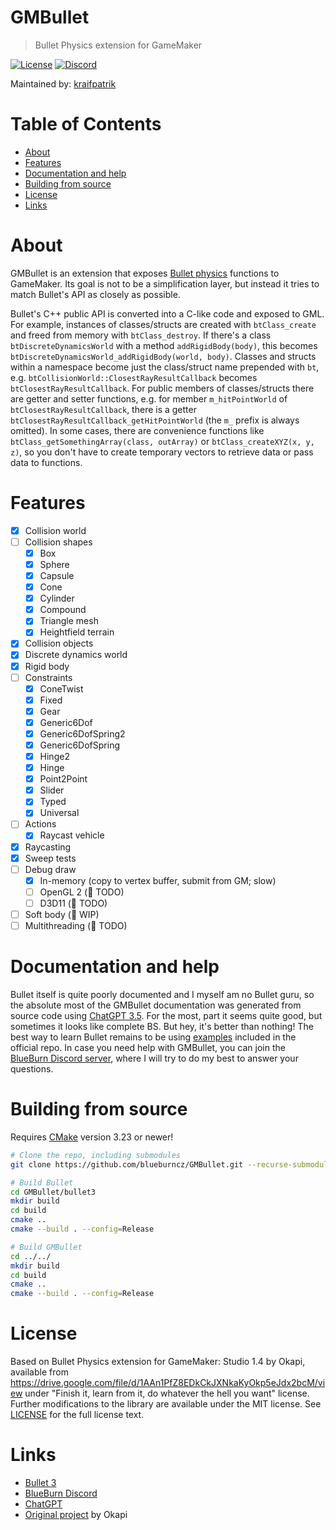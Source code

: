 # GMBullet
> Bullet Physics extension for GameMaker

[![License](https://img.shields.io/github/license/blueburncz/GMBullet)](LICENSE)
[![Discord](https://img.shields.io/discord/298884075585011713?label=Discord)](https://discord.gg/ep2BGPm)

Maintained by: [kraifpatrik](https://github.com/kraifpatrik)

# Table of Contents
* [About](#about)
* [Features](#features)
* [Documentation and help](#documentation-and-help)
* [Building from source](#building-from-source)
* [License](#license)
* [Links](#links)

# About
GMBullet is an extension that exposes
[Bullet physics](https://github.com/bulletphysics/bullet3) functions to
GameMaker. Its goal is not to be a simplification layer, but instead it tries to
match Bullet's API as closely as possible.

Bullet's C++ public API is converted into a C-like code and exposed to GML. For
example, instances of classes/structs are created with `btClass_create` and
freed from memory with `btClass_destroy`. If there's a class
`btDiscreteDynamicsWorld` with a method `addRigidBody(body)`, this becomes
`btDiscreteDynamicsWorld_addRigidBody(world, body)`. Classes and structs within
a namespace become just the class/struct name prepended with `bt`, e.g.
`btCollisionWorld::ClosestRayResultCallback` becomes `btClosestRayResultCallback`.
For public members of classes/structs there are getter and setter functions, e.g.
for member `m_hitPointWorld` of `btClosestRayResultCallback`, there is a getter
`btClosestRayResultCallback_getHitPointWorld` (the `m_` prefix is always omitted).
In some cases, there are convenience functions like
`btClass_getSomethingArray(class, outArray)` or `btClass_createXYZ(x, y, z)`, so
you don't have to create temporary vectors to retrieve data or pass data to
functions.

# Features
* [x] Collision world
* [ ] Collision shapes
  * [x] Box
  * [x] Sphere
  * [x] Capsule
  * [x] Cone
  * [x] Cylinder
  * [x] Compound
  * [x] Triangle mesh
  * [x] Heightfield terrain
* [x] Collision objects
* [x] Discrete dynamics world
* [x] Rigid body
* [ ] Constraints
  * [x] ConeTwist
  * [x] Fixed
  * [x] Gear
  * [x] Generic6Dof
  * [x] Generic6DofSpring2
  * [x] Generic6DofSpring
  * [x] Hinge2
  * [x] Hinge
  * [x] Point2Point
  * [x] Slider
  * [x] Typed
  * [x] Universal
* [ ] Actions
  * [x] Raycast vehicle
* [x] Raycasting
* [x] Sweep tests 
* [ ] Debug draw
  * [x] In-memory (copy to vertex buffer, submit from GM; slow)
  * [ ] OpenGL 2 (🛑 TODO)
  * [ ] D3D11 (🛑 TODO)
* [ ] Soft body (🚧 WIP)
* [ ] Multithreading (🛑 TODO)

# Documentation and help
Bullet itself is quite poorly documented and I myself am no Bullet guru, so the
absolute most of the GMBullet documentation was generated from source code using
[ChatGPT 3.5](https://chat.openai.com). For the most, part it seems quite good,
but sometimes it looks like complete BS. But hey, it's better than nothing! The
best way to learn Bullet remains to be using
[examples](https://github.com/bulletphysics/bullet3/tree/master/examples)
included in the official repo. In case you need help with GMBullet, you can join
the [BlueBurn Discord server](https://discord.gg/ep2BGPm), where I will try to
do my best to answer your questions.

# Building from source
Requires [CMake](https://cmake.org) version 3.23 or newer!

```sh
# Clone the repo, including submodules
git clone https://github.com/blueburncz/GMBullet.git --recurse-submodules

# Build Bullet
cd GMBullet/bullet3
mkdir build
cd build
cmake ..
cmake --build . --config=Release

# Build GMBullet
cd ../../
mkdir build
cd build
cmake ..
cmake --build . --config=Release
```

# License
Based on Bullet Physics extension for GameMaker: Studio 1.4 by Okapi, available
from https://drive.google.com/file/d/1AAn1PfZ8EDkCkJXNkaKyOkp5eJdx2bcM/view
under "Finish it, learn from it, do whatever the hell you want" license. Further
modifications to the library are available under the MIT license.
See [LICENSE](LICENSE) for the full license text.

# Links
* [Bullet 3](https://github.com/bulletphysics/bullet3)
* [BlueBurn Discord](https://discord.gg/ep2BGPm)
* [ChatGPT](https://chat.openai.com)
* [Original project](https://drive.google.com/file/d/1AAn1PfZ8EDkCkJXNkaKyOkp5eJdx2bcM/view) by Okapi
